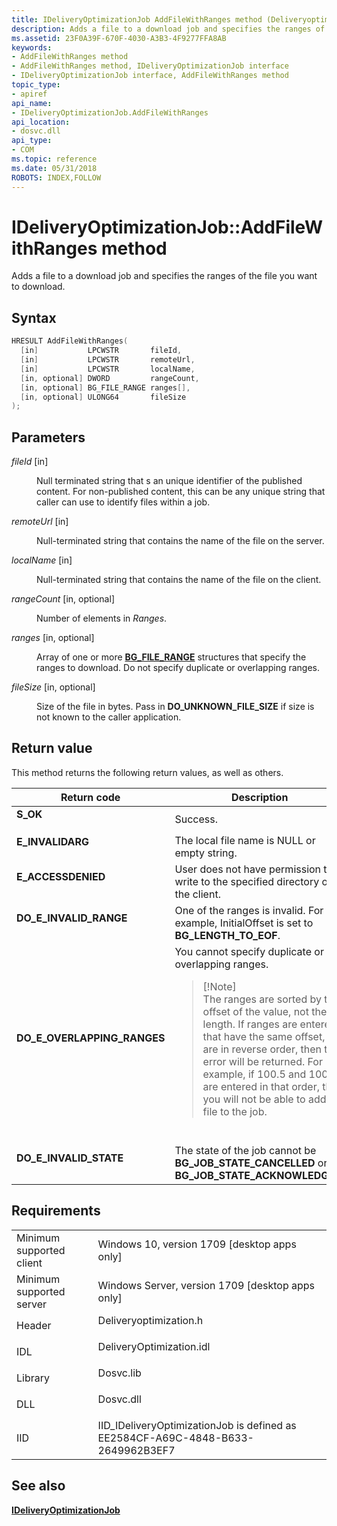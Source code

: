 ```yaml
---
title: IDeliveryOptimizationJob AddFileWithRanges method (Deliveryoptimization.h)
description: Adds a file to a download job and specifies the ranges of the file you want to download.
ms.assetid: 23F0A39F-670F-4030-A3B3-4F9277FFA8AB
keywords:
- AddFileWithRanges method
- AddFileWithRanges method, IDeliveryOptimizationJob interface
- IDeliveryOptimizationJob interface, AddFileWithRanges method
topic_type:
- apiref
api_name:
- IDeliveryOptimizationJob.AddFileWithRanges
api_location:
- dosvc.dll
api_type:
- COM
ms.topic: reference
ms.date: 05/31/2018
ROBOTS: INDEX,FOLLOW
---
```


# IDeliveryOptimizationJob::AddFileWithRanges method

Adds a file to a download job and specifies the ranges of the file you want to download.

## Syntax


```C++
HRESULT AddFileWithRanges(
  [in]           LPCWSTR       fileId,
  [in]           LPCWSTR       remoteUrl,
  [in]           LPCWSTR       localName,
  [in, optional] DWORD         rangeCount,
  [in, optional] BG_FILE_RANGE ranges[],
  [in, optional] ULONG64       fileSize
);
```



## Parameters

<dl> <dt>

*fileId* \[in\]
</dt> <dd>

Null terminated string that s an unique identifier of the published content. For non-published content, this can be any unique string that caller can use to identify files within a job.

</dd> <dt>

*remoteUrl* \[in\]
</dt> <dd>

Null-terminated string that contains the name of the file on the server.

</dd> <dt>

*localName* \[in\]
</dt> <dd>

Null-terminated string that contains the name of the file on the client.

</dd> <dt>

*rangeCount* \[in, optional\]
</dt> <dd>

Number of elements in *Ranges*.

</dd> <dt>

*ranges* \[in, optional\]
</dt> <dd>

Array of one or more [**BG_FILE_RANGE**](/windows/desktop/api/bits2_0/ns-bits2_0-bg_file_range) structures that specify the ranges to download. Do not specify duplicate or overlapping ranges.

</dd> <dt>

*fileSize* \[in, optional\]
</dt> <dd>

Size of the file in bytes. Pass in **DO_UNKNOWN_FILE_SIZE** if size is not known to the caller application.

</dd> </dl>

## Return value

This method returns the following return values, as well as others.



<table>
<colgroup>
<col style="width: 50%" />
<col style="width: 50%" />
</colgroup>
<thead>
<tr class="header">
<th>Return code</th>
<th>Description</th>
</tr>
</thead>
<tbody>
<tr class="odd">
<td><dl> <dt><strong><strong>S_OK</strong></strong></dt> </dl></td>
<td>Success.<br/></td>
</tr>
<tr class="even">
<td><dl> <dt><strong>E_INVALIDARG</strong></dt> </dl></td>
<td>The local file name is NULL or empty string. <br/></td>
</tr>
<tr class="odd">
<td><dl> <dt><strong>E_ACCESSDENIED</strong></dt> </dl></td>
<td>User does not have permission to write to the specified directory on the client.<br/></td>
</tr>
<tr class="even">
<td><dl> <dt><strong>DO_E_INVALID_RANGE</strong></dt> </dl></td>
<td>One of the ranges is invalid. For example, InitialOffset is set to <strong>BG_LENGTH_TO_EOF</strong>.<br/></td>
</tr>
<tr class="odd">
<td><dl> <dt><strong>DO_E_OVERLAPPING_RANGES</strong></dt> </dl></td>
<td>You cannot specify duplicate or overlapping ranges. <br/>
<blockquote>
[!Note]<br />
The ranges are sorted by the offset of the value, not the length. If ranges are entered that have the same offset, but are in reverse order, then this error will be returned. For example, if 100.5 and 100.0 are entered in that order, then you will not be able to add the file to the job.
</blockquote>
<br/></td>
</tr>
<tr class="even">
<td><dl> <dt><strong>DO_E_INVALID_STATE</strong></dt> </dl></td>
<td>The state of the job cannot be <strong>BG_JOB_STATE_CANCELLED</strong> or <strong>BG_JOB_STATE_ACKNOWLEDGED</strong>.<br/></td>
</tr>
</tbody>
</table>



 

## Requirements



|                                     |                                                                                                     |
|-------------------------------------|-----------------------------------------------------------------------------------------------------|
| Minimum supported client<br/> | Windows 10, version 1709 \[desktop apps only\]<br/>                                           |
| Minimum supported server<br/> | Windows Server, version 1709 \[desktop apps only\]<br/>                                       |
| Header<br/>                   | <dl> <dt>Deliveryoptimization.h</dt> </dl>   |
| IDL<br/>                      | <dl> <dt>DeliveryOptimization.idl</dt> </dl> |
| Library<br/>                  | <dl> <dt>Dosvc.lib</dt> </dl>                |
| DLL<br/>                      | <dl> <dt>Dosvc.dll</dt> </dl>                |
| IID<br/>                      | IID_IDeliveryOptimizationJob is defined as EE2584CF-A69C-4848-B633-2649962B3EF7<br/>         |



## See also

<dl> <dt>

[**IDeliveryOptimizationJob**](ideliveryoptimizationjob.md)
</dt> </dl>

 

